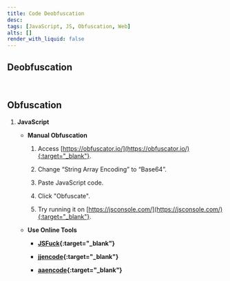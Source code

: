 ```yaml
---
title: Code Deobfuscation
desc: 
tags: [JavaScript, JS, Obfuscation, Web]
alts: []
render_with_liquid: false
---
```


## Deobfuscation

<br />

## Obfuscation

1. **JavaScript**

    - **Manual Obfuscation**

        1. Access [https://obfuscator.io/](https://obfuscator.io/){:target="_blank"}.

        2. Change “String Array Encoding” to “Base64”.

        3. Paste JavaScript code.

        4. Click "Obfuscate".

        5. Try running it on [https://jsconsole.com/](https://jsconsole.com/){:target="_blank"}.

    - **Use Online Tools**

        - **[JSFuck](http://www.jsfuck.com/){:target="_blank"}**

        - **[jjencode](https://utf-8.jp/public/jjencode.html){:target="_blank"}**

        - **[aaencode](https://utf-8.jp/public/aaencode.html){:target="_blank"}**
